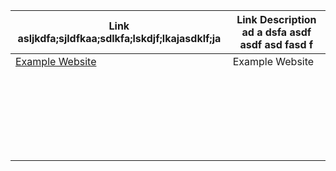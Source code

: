 

| Link asljkdfa;sjldfkaa;sdlkfa;lskdjf;lkajasdklf;ja | Link Description ad a dsfa asdf asdf asd fasd f |
| -------------------------------------------------- | ----------------------------------------------- |
| [Example Website](https://example.com)             | Example Website                                 |
|                                                    |                                                 |
|                                                    |                                                 |
|                                                    |                                                 |
|                                                    |                                                 |
|                                                    |                                                 |
|                                                    |                                                 |
|                                                    |                                                 |
|                                                    |                                                 |
|                                                    |                                                 |
|                                                    |                                                 |
|                                                    |                                                 |
|                                                    |                                                 |
|                                                    |                                                 |
|                                                    |                                                 |
|                                                    |                                                 |
|                                                    |                                                 |
|                                                    |                                                 |
|                                                    |                                                 |
|                                                    |                                                 |
|                                                    |                                                 |
|                                                    |                                                 |
|                                                    |                                                 |
|                                                    |                                                 |
|                                                    |                                                 |

